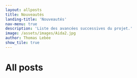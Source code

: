 ```yaml
---
layout: allposts
title: Nouveautés
landing-title: 'Nouveautés'
nav-menu: true
description: 'Liste des avancées successives du projet.'
image: /assets/images/Aida2.jpg
author: Thomas Lebée
show_tile: true
---
```


<h1>All posts</h1>
